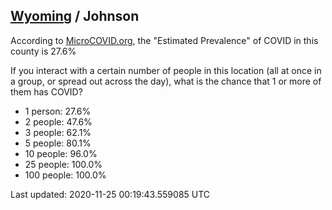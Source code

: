 
## [Wyoming](/united-states/wyoming) / Johnson

According to [MicroCOVID.org](http://microcovid.org),
the "Estimated Prevalence" of COVID in this county is 27.6%

If you interact with a certain number of people in this location
(all at once in a group, or spread out across the day), what is the chance that
1 or more of them has COVID?

- 1 person: 27.6%
- 2 people: 47.6%
- 3 people: 62.1%
- 5 people: 80.1%
- 10 people: 96.0%
- 25 people: 100.0%
- 100 people: 100.0%

Last updated: 2020-11-25 00:19:43.559085 UTC
